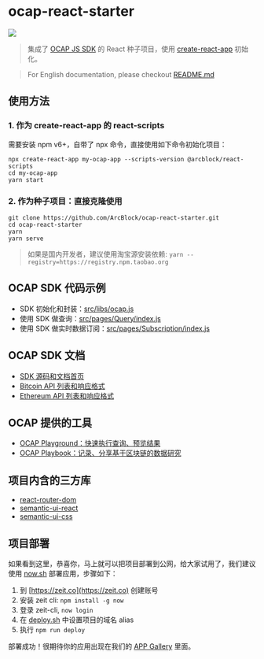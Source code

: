 # ocap-react-starter

![](https://img.shields.io/badge/powered%20by-arcblock-brightgreen.svg)

> 集成了 [OCAP JS SDK](https://github.com/ArcBlock/ocap-javascript-sdk/tree/master/packages/ocap-js) 的 React 种子项目，使用 [create-react-app](https://github.com/facebook/create-react-app) 初始化。

> For English documentation, please checkout [README.md](./README.md)

## 使用方法

### 1. 作为 create-react-app 的 react-scripts

需要安装 npm v6+，自带了 npx 命令，直接使用如下命令初始化项目：

```shell
npx create-react-app my-ocap-app --scripts-version @arcblock/react-scripts
cd my-ocap-app
yarn start
```

### 2. 作为种子项目：直接克隆使用

```shell
git clone https://github.com/ArcBlock/ocap-react-starter.git
cd ocap-react-starter
yarn
yarn serve
```

> 如果是国内开发者，建议使用淘宝源安装依赖: `yarn --registry=https://registry.npm.taobao.org`

## OCAP SDK 代码示例

- SDK 初始化和封装：[src/libs/ocap.js](./src/libs/ocap.js)
- 使用 SDK 做查询：[src/pages/Query/index.js](./src/pages/Query/index.js)
- 使用 SDK 做实时数据订阅：[src/pages/Subscription/index.js](./src/pages/Subscription/index.js)

## OCAP SDK 文档

- [SDK 源码和文档首页](https://github.com/ArcBlock/ocap-javascript-sdk/tree/master/packages/ocap-js)
- [Bitcoin API 列表和响应格式](https://github.com/ArcBlock/ocap-javascript-sdk/blob/master/packages/ocap-js/docs/btc.md)
- [Ethereum API 列表和响应格式](https://github.com/ArcBlock/ocap-javascript-sdk/blob/master/packages/ocap-js/docs/eth.md)

## OCAP 提供的工具

- [OCAP Playground：快速执行查询、预览结果](https://ocap.arcblock.io)
- [OCAP Playbook：记录、分享基于区块链的数据研究](https://ocap.arcblock.io)

## 项目内含的三方库

- [react-router-dom](https://github.com/ReactTraining/react-router/tree/master/packages/react-router-dom)
- [semantic-ui-react](https://github.com/oblador/react-native-vector-https://react.semantic-ui.com/icons)
- [semantic-ui-css](https://github.com/Semantic-Org/Semantic-UI-CSS)

## 项目部署

如果看到这里，恭喜你，马上就可以把项目部署到公网，给大家试用了，我们建议使用 [now.sh](http://zeit.now/) 部署应用，步骤如下：

1. 到 [https://zeit.co](https://zeit.co) 创建账号
1. 安装 zeit cli: `npm install -g now`
1. 登录 zeit-cli, `now login`
1. 在 [deploy.sh](./deploy.sh) 中设置项目的域名 alias
1. 执行 `npm run deploy`

部署成功！很期待你的应用出现在我们的 [APP Gallery](https://hack.arcblock.io/app-gallery/) 里面。
